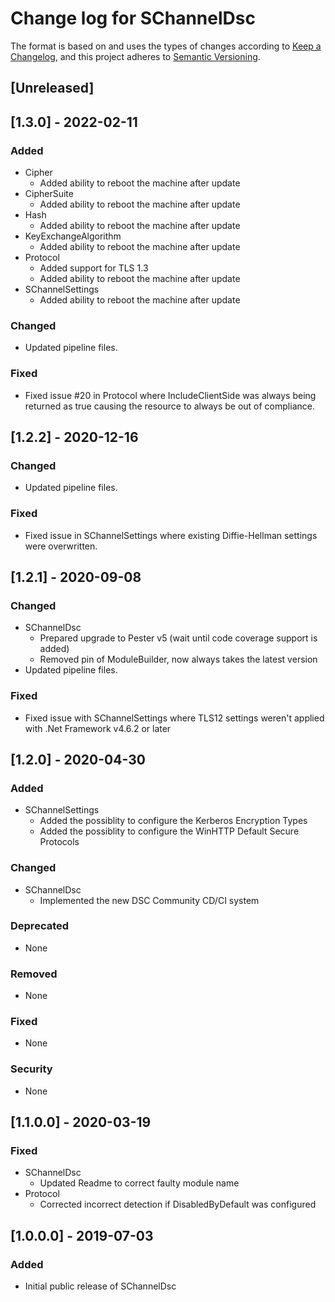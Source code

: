 # Change log for SChannelDsc

The format is based on and uses the types of changes according to [Keep a Changelog](https://keepachangelog.com/en/1.0.0/),
and this project adheres to [Semantic Versioning](https://semver.org/spec/v2.0.0.html).

## [Unreleased]

## [1.3.0] - 2022-02-11

### Added

- Cipher
  - Added ability to reboot the machine after update
- CipherSuite
  - Added ability to reboot the machine after update
- Hash
  - Added ability to reboot the machine after update
- KeyExchangeAlgorithm
  - Added ability to reboot the machine after update
- Protocol
  - Added support for TLS 1.3
  - Added ability to reboot the machine after update
- SChannelSettings
  - Added ability to reboot the machine after update

### Changed

- Updated pipeline files.

### Fixed

- Fixed issue #20 in Protocol where IncludeClientSide was always being returned as true causing the resource to always be out of compliance.

## [1.2.2] - 2020-12-16

### Changed

- Updated pipeline files.

### Fixed

- Fixed issue in SChannelSettings where existing Diffie-Hellman settings
  were overwritten.

## [1.2.1] - 2020-09-08

### Changed

- SChannelDsc
  - Prepared upgrade to Pester v5 (wait until code coverage support is added)
  - Removed pin of ModuleBuilder, now always takes the latest version
- Updated pipeline files.

### Fixed

- Fixed issue with SChannelSettings where TLS12 settings weren't applied with
  .Net Framework v4.6.2 or later

## [1.2.0] - 2020-04-30

### Added

- SChannelSettings
  - Added the possiblity to configure the Kerberos Encryption Types
  - Added the possiblity to configure the WinHTTP Default Secure Protocols

### Changed

- SChannelDsc
  - Implemented the new DSC Community CD/CI system

### Deprecated

- None

### Removed

- None

### Fixed

- None

### Security

- None

## [1.1.0.0] - 2020-03-19

### Fixed

- SChannelDsc
  - Updated Readme to correct faulty module name
- Protocol
  - Corrected incorrect detection if DisabledByDefault was configured

## [1.0.0.0] - 2019-07-03

### Added

- Initial public release of SChannelDsc
